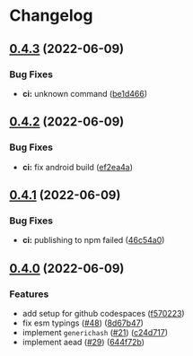 # Changelog

## [0.4.3](https://github.com/devtomio/sodium/compare/v0.4.2...v0.4.3) (2022-06-09)


### Bug Fixes

* **ci:** unknown command ([be1d466](https://github.com/devtomio/sodium/commit/be1d466b114c99b5c7b909f9cc12133c4da02011))

## [0.4.2](https://github.com/devtomio/sodium/compare/v0.4.1...v0.4.2) (2022-06-09)


### Bug Fixes

* **ci:** fix android build ([ef2ea4a](https://github.com/devtomio/sodium/commit/ef2ea4ade38a165fd0b369c747098da670fb7a30))

## [0.4.1](https://github.com/devtomio/sodium/compare/v0.4.0...v0.4.1) (2022-06-09)


### Bug Fixes

* **ci:** publishing to npm failed ([46c54a0](https://github.com/devtomio/sodium/commit/46c54a02140864fd5d17fca16ddc72dc87ab0cd4))

## [0.4.0](https://github.com/devtomio/sodium/compare/v0.3.0...v0.4.0) (2022-06-09)


### Features

* add setup for github codespaces ([f570223](https://github.com/devtomio/sodium/commit/f5702230b487ae62c967dc3849ce417f3636fe9a))
* fix esm typings ([#48](https://github.com/devtomio/sodium/issues/48)) ([8d67b47](https://github.com/devtomio/sodium/commit/8d67b47c99eab4fb5962ec391293e1c21bb6cfe4))
* implement `generichash` ([#21](https://github.com/devtomio/sodium/issues/21)) ([c24d717](https://github.com/devtomio/sodium/commit/c24d717d1c964a95f4aa62ffbfbfd288345f8b0d))
* implement aead ([#29](https://github.com/devtomio/sodium/issues/29)) ([644f72b](https://github.com/devtomio/sodium/commit/644f72b21ea0e1b13b9f0ae2b741d78a7d31386f))
